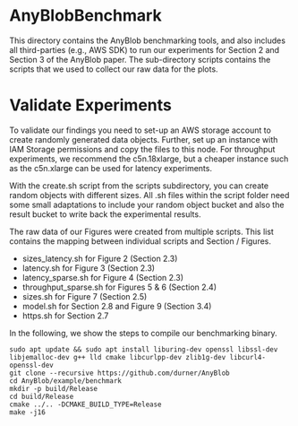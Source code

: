 # AnyBlobBenchmark
This directory contains the AnyBlob benchmarking tools, and also includes all third-parties (e.g., AWS SDK) to run our experiments for Section 2 and Section 3 of the AnyBlob paper.
The sub-directory scripts contains the scripts that we used to collect our raw data for the plots.

# Validate Experiments

To validate our findings you need to set-up an AWS storage account to create randomly generated data objects.
Further, set up an instance with IAM Storage permissions and copy the files to this node.
For throughput experiments, we recommend the c5n.18xlarge, but a cheaper instance such as the c5n.xlarge can be used for latency experiments.

With the create.sh script from the scripts subdirectory, you can create random objects with different sizes.
All .sh files within the script folder need some small adaptations to include your random object bucket and also the result bucket to write back the experimental results.

The raw data of our Figures were created from multiple scripts. This list contains the mapping between individual scripts and Section / Figures.

- sizes_latency.sh for Figure 2 (Section 2.3)
- latency.sh for Figure 3 (Section 2.3)
- latency_sparse.sh for Figure 4 (Section 2.3)
- throughput_sparse.sh for Figures 5 & 6 (Section 2.4)
- sizes.sh for Figure 7 (Section 2.5)
- model.sh for Section 2.8 and Figure 9 (Section 3.4)
- https.sh for Section 2.7

In the following, we show the steps to compile our benchmarking binary.

	sudo apt update && sudo apt install liburing-dev openssl libssl-dev libjemalloc-dev g++ lld cmake libcurlpp-dev zlib1g-dev libcurl4-openssl-dev
	git clone --recursive https://github.com/durner/AnyBlob
	cd AnyBlob/example/benchmark
	mkdir -p build/Release
	cd build/Release
	cmake ../.. -DCMAKE_BUILD_TYPE=Release
	make -j16

